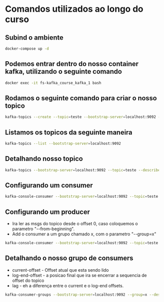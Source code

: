 # Comandos utilizados ao longo do curso

## Subind o ambiente

```bash
docker-compose up -d
```

## Podemos entrar dentro do nosso container kafka, utilizando o seguinte comando

```bash
docker exec -it fs-kafka_course_kafka_1 bash
```

## Rodamos o seguinte comando para criar o nosso topico

```bash
kafka-topics --create --topic=teste --bootstrap-server=localhost:9092 --partitions=3
```

## Listamos os topicos da seguinte maneira

```bash
kafka-topics --list --bootstrap-server=localhost:9092
```

## Detalhando nosso topico

```bash
kafka-topics --bootstrap-server=localhost:9092 --topic=teste --describe
```

## Configurando um consumer

```bash
kafka-console-consumer --bootstrap-server=localhost:9092 --topic=teste
```

## Configurando um producer

- Ira ler as msgs do topico desde o offset 0, caso coloquemos o parametro "--from-beginning".
- Add o consumer a um grupo chamado x, com o parametro "--group=x"
  
```bash
kafka-console-consumer --bootstrap-server=localhost:9092 --topic=teste --from-beginning --group=x
```

## Detalhando o nosso grupo de consumers

- current-offset - Offset atual que esta sendo lido
- log-end-offset - a posicao final que ira se encerrar a sequencia de offset do topico
- lag - eh a diferença entre o current e o log-end offsets.

```bash
kafka-consumer-groups --bootstrap-server=localhost:9092 --group=x --describe
```
